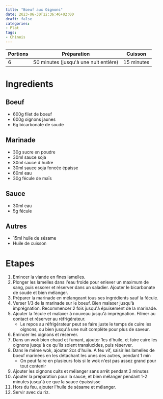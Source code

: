 ```yaml
---
title: "Boeuf aux Oignons"
date: 2023-06-30T12:36:46+02:00
draft: false
categories:
- Plat
tags:
- Chinois
---
```


| Portions | Préparation                           | Cuisson    |
|----------|---------------------------------------|------------|
| 6        | 50 minutes (jusqu'à une nuit entière) | 15 minutes |

# Ingredients

## Boeuf
- 600g filet de boeuf
- 600g oignons jaunes
- 6g bicarbonate de soude

## Marinade
- 30g sucre en poudre
- 30ml sauce soja
- 30ml sauce d'huitre
- 30ml sauce soja foncée épaisse
- 60ml eau
- 30g fécule de maïs

## Sauce
- 30ml eau
- 5g fécule

## Autres
- 15ml huile de sésame
- Huile de cuisson

# Etapes

1) Emincer la viande en fines lamelles. 
2) Plonger les lamelles dans l'eau froide pour enlever un maximum de sang, puis essorer et réserver dans un saladier. Ajouter le bicarbonate de soude et bien mélanger.
3) Préparer la marinade en mélangeant tous ses ingrédients sauf la fécule.
4) Verser 1/3 de la marinade sur le boeuf. Bien malaxer jusqu'à imprégnation. Recommencer 2 fois jusqu'à épuisement de la marinade.
5) Ajouter la fécule et malaxer à nouveau jusqu'à imprégnation. Filmer au contact et réserver au réfrigérateur.
    - Le repos au réfrigérateur peut se faire juste le temps de cuire les oignons, ou bien jusqu'à une nuit complète pour plus de saveur.
6) Emincer les oignons et réserver.
7) Dans un wok bien chaud et fumant, ajouter 1cs d'huile, et faire cuire les oignons jusqu'à ce qu'ils soient translucides, puis réserver.
8) Dans le même wok, ajouter 2cs d'huile. A feu vif, saisir les lamelles de boeuf marinées en les détachant les unes des autres, pendant 1 min
   - On peut faire en plusieurs fois si le wok n'est pas assez grand pour tout contenir
9) Ajouter les oignons cuits et mélanger sans arrêt pendant 3 minutes
10) Ajouter la préparation pour la sauce, et bien mélanger pendant 1-2 minutes jusqu'à ce que la sauce épaississe
11) Hors du feu, ajouter l'huile de sésame et mélanger.
12) Servir avec du riz.